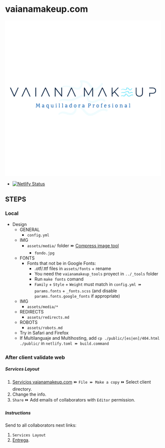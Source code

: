 # vaianamakeup.com

[![vaianamakeup.com](/assets/media/logo.png)](https://vaianamakeup.com/)
- [![Netlify Status](https://api.netlify.com/api/v1/badges/77289ad4-5acb-47ee-9c00-e6c007091792/deploy-status)](https://app.netlify.com/sites/vaianamakeup/deploys)


## STEPS

### Local

- Design
  - GENERAL
    - `config.yml`
  - IMG
    - `assets/media/` folder ⏩ [Compress image tool](https://compressor.io/)
      - `fondo.jpg`
  - FONTS
    - Fonts that not be in Google Fonts:
      - .otf/.ttf files in `assets/fonts` + rename
      - You need the `vaianamakeup_tools` proyect in `../_tools` folder
      - Run `make fonts` comand
      - `Family` + `Style` + `Weight` must match in `config.yml ⏩ params.fonts` + `_fonts.scss` (and disable `params.fonts.google_fonts` if appropriate)
  - IMG
    - `assets/media/*`
  - REDIRECTS
    - `assets/redirects.md`
  - ROBOTS
    - `assets/robots.md`
  - Try in Safari and Firefox
  - If Multilanguaje and Multihosting, add `cp ./public/[es|en]/404.html ./public/` in `netlify.toml ⏩ build.command`

### After client validate web

##### Services Layout

1. [Servicios vaianamakeup.com](https://docs.google.com/spreadsheets/d/1U9d7QvDSPa84rzpZQdduRAuWJ4vCG1zJdf1_2DLJsKA/) ⏩ `File ⏩ Make a copy` ⏩ Select client directory.
1. Change the info.
1. `Share` ⏩ Add emails of collaborators with `Editor` permission.


##### Instructions

Send to all collaborators next links:
1. `Services Layout`
1. [Entrega](https://seacomoseo.com/entrega/).